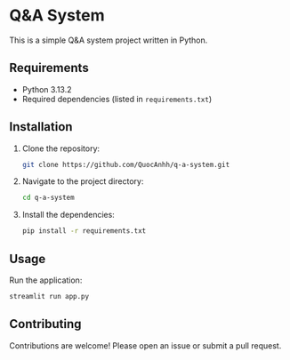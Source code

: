 # Q&A System

This is a simple Q&A system project written in Python.

## Requirements
- Python 3.13.2
- Required dependencies (listed in `requirements.txt`)

## Installation
1. Clone the repository:
   ```bash
   git clone https://github.com/QuocAnhh/q-a-system.git
   ```
2. Navigate to the project directory:
   ```bash
   cd q-a-system
   ```
3. Install the dependencies:
   ```bash
   pip install -r requirements.txt
   ```

## Usage
Run the application:
```bash
streamlit run app.py
```

## Contributing
Contributions are welcome! Please open an issue or submit a pull request.
